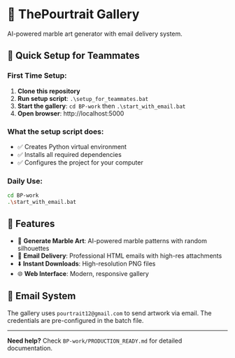# 🎨 ThePourtrait Gallery

AI-powered marble art generator with email delivery system.

## 🚀 Quick Setup for Teammates

### First Time Setup:
1. **Clone this repository**
2. **Run setup script**: `.\setup_for_teammates.bat`
3. **Start the gallery**: `cd BP-work` then `.\start_with_email.bat`
4. **Open browser**: http://localhost:5000

### What the setup script does:
- ✅ Creates Python virtual environment
- ✅ Installs all required dependencies
- ✅ Configures the project for your computer

### Daily Use:
```bash
cd BP-work
.\start_with_email.bat
```

## 🎯 Features

- 🎨 **Generate Marble Art**: AI-powered marble patterns with random silhouettes
- 📧 **Email Delivery**: Professional HTML emails with high-res attachments  
- ⬇️ **Instant Downloads**: High-resolution PNG files
- 🌐 **Web Interface**: Modern, responsive gallery

## 📧 Email System

The gallery uses `pourtrait12@gmail.com` to send artwork via email. The credentials are pre-configured in the batch file.

---

**Need help?** Check `BP-work/PRODUCTION_READY.md` for detailed documentation.